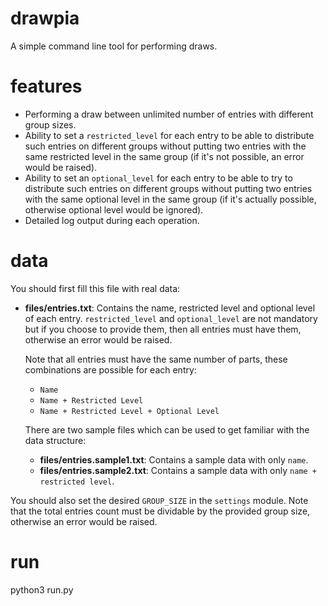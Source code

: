 # drawpia
A simple command line tool for performing draws.

# features
- Performing a draw between unlimited number of entries with different group sizes.
- Ability to set a `restricted_level` for each entry to be able to distribute such 
  entries on different groups without putting two entries with the same restricted 
  level in the same group (if it's not possible, an error would be raised).
- Ability to set an `optional_level` for each entry to be able to try to distribute 
  such entries on different groups without putting two entries with the same optional
  level in the same group (if it's actually possible, otherwise optional level would 
  be ignored).
- Detailed log output during each operation.

# data
You should first fill this file with real data:
- **files/entries.txt**: Contains the name, restricted level and optional level
  of each entry. `restricted_level` and `optional_level` are not mandatory but if you
  choose to provide them, then all entries must have them, otherwise an error would be 
  raised.
  
  Note that all entries must have the same number of parts, these combinations are possible 
  for each entry:
  - `Name`
  - `Name + Restricted Level`
  - `Name + Restricted Level + Optional Level`


  There are two sample files which can be used to get familiar with the data structure:
  - **files/entries.sample1.txt**: Contains a sample data with only `name`.
  - **files/entries.sample2.txt**: Contains a sample data with only `name + restricted level`.

You should also set the desired `GROUP_SIZE` in the `settings` module.
Note that the total entries count must be dividable by the provided group 
size, otherwise an error would be raised.

# run
python3 run.py
